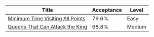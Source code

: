 | Title                                                                                              | Acceptance   | Level   |
|----------------------------------------------------------------------------------------------------|--------------|---------|
| [Minimum Time Visiting All Points](https://leetcode.com/problems/minimum-time-visiting-all-points) | 79.6%        | Easy    |
| [Queens That Can Attack the King](https://leetcode.com/problems/queens-that-can-attack-the-king)   | 68.8%        | Medium  |